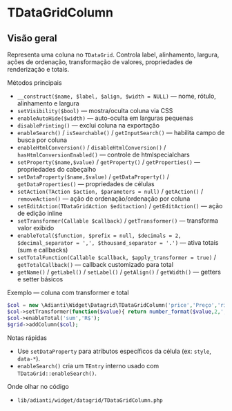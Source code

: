 TDataGridColumn
================

Visão geral
-----------
Representa uma coluna no `TDataGrid`. Controla label, alinhamento, largura, ações de ordenação, transformação de valores, propriedades de renderização e totais.

Métodos principais
- `__construct($name, $label, $align, $width = NULL)` — nome, rótulo, alinhamento e largura
- `setVisibility($bool)` — mostra/oculta coluna via CSS
- `enableAutoHide($width)` — auto-oculta em larguras pequenas
- `disablePrinting()` — exclui coluna na exportação
- `enableSearch()` / `isSearchable()` / `getInputSearch()` — habilita campo de busca por coluna
- `enableHtmlConversion()` / `disableHtmlConversion()` / `hasHtmlConversionEnabled()` — controle de htmlspecialchars
- `setProperty($name,$value)` / `getProperty()` / `getProperties()` — propriedades do cabeçalho
- `setDataProperty($name,$value)` / `getDataProperty()` / `getDataProperties()` — propriedades de células
- `setAction(TAction $action, $parameters = null)` / `getAction()` / `removeAction()` — ação de ordenação/ordenação por coluna
- `setEditAction(TDataGridAction $editaction)` / `getEditAction()` — ação de edição inline
- `setTransformer(Callable $callback)` / `getTransformer()` — transforma valor exibido
- `enableTotal($function, $prefix = null, $decimals = 2, $decimal_separator = ',', $thousand_separator = '.')` — ativa totais (sum e callbacks)
- `setTotalFunction(Callable $callback, $apply_transformer = true)` / `getTotalCallback()` — callback customizado para total
- `getName()` / `getLabel()` / `setLabel()` / `getAlign()` / `getWidth()` — getters e setter básicos

Exemplo — coluna com transformer e total
```php
$col = new \Adianti\Widget\Datagrid\TDataGridColumn('price','Preço','right',100);
$col->setTransformer(function($value){ return number_format($value,2,',','.'); });
$col->enableTotal('sum','R$');
$grid->addColumn($col);
```

Notas rápidas
- Use `setDataProperty` para atributos específicos da célula (ex: `style`, `data-*`).
- `enableSearch()` cria um `TEntry` interno usado com `TDataGrid::enableSearch()`.

Onde olhar no código
- `lib/adianti/widget/datagrid/TDataGridColumn.php`
